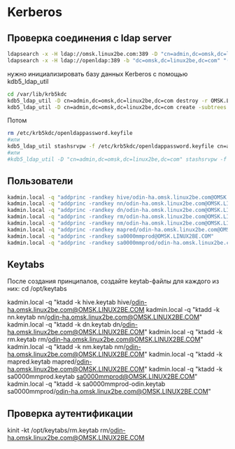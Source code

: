 # Kerberos

##  Проверка соединения с ldap server

```sh
ldapsearch -x -H ldap://omsk.linux2be.com:389 -D "cn=admin,dc=omsk,dc=linux2be,dc=com" -w admin_password
ldapsearch -x -H ldap://openldap:389 -b "dc=omsk,dc=linux2be,dc=com" "(cn=krbContainer)" -w admin_password
```

нужно инициализировать базу данных Kerberos с помощью kdb5_ldap_util

```sh
cd /var/lib/krb5kdc
kdb5_ldap_util -D cn=admin,dc=omsk,dc=linux2be,dc=com destroy -r OMSK.LINUX2BE.COM
kdb5_ldap_util -D cn=admin,dc=omsk,dc=linux2be,dc=com create -subtrees dc=omsk,dc=linux2be,dc=com -r OMSK.LINUX2BE.COM -s
```


Потом

```sh
rm /etc/krb5kdc/openldappassword.keyfile
#или
kdb5_ldap_util stashsrvpw -f /etc/krb5kdc/openldappassword.keyfile cn=admin,dc=omsk,dc=linux2be,dc=com
#или
#kdb5_ldap_util -D "cn=admin,dc=omsk,dc=linux2be,dc=com" stashsrvpw -f /etc/krb5kdc/openldappassword.keyfile cn=admin,dc=omsk,dc=linux2be,dc=com

```
## Пользователи


```sh
kadmin.local -q "addprinc -randkey hive/odin-ha.omsk.linux2be.com@OMSK.LINUX2BE.COM"
kadmin.local -q "addprinc -randkey nn/odin-ha.omsk.linux2be.com@OMSK.LINUX2BE.COM"
kadmin.local -q "addprinc -randkey dn/odin-ha.omsk.linux2be.com@OMSK.LINUX2BE.COM"
kadmin.local -q "addprinc -randkey rm/odin-ha.omsk.linux2be.com@OMSK.LINUX2BE.COM"
kadmin.local -q "addprinc -randkey nm/odin-ha.omsk.linux2be.com@OMSK.LINUX2BE.COM"
kadmin.local -q "addprinc -randkey mapred/odin-ha.omsk.linux2be.com@OMSK.LINUX2BE.COM"
kadmin.local -q "addprinc -randkey sa0000mmprod@OMSK.LINUX2BE.COM"
kadmin.local -q "addprinc -randkey sa0000mmprod/odin-ha.omsk.linux2be.com@OMSK.LINUX2BE.COM"
```


## Keytabs

После создания принципалов, создайте keytab-файлы для каждого из них:
cd /opt/keytabs

kadmin.local -q "ktadd -k hive.keytab hive/odin-ha.omsk.linux2be.com@OMSK.LINUX2BE.COM
kadmin.local -q "ktadd -k nn.keytab nn/odin-ha.omsk.linux2be.com@OMSK.LINUX2BE.COM"
kadmin.local -q "ktadd -k dn.keytab dn/odin-ha.omsk.linux2be.com@OMSK.LINUX2BE.COM"
kadmin.local -q "ktadd -k rm.keytab rm/odin-ha.omsk.linux2be.com@OMSK.LINUX2BE.COM"
kadmin.local -q "ktadd -k nm.keytab nm/odin-ha.omsk.linux2be.com@OMSK.LINUX2BE.COM"
kadmin.local -q "ktadd -k mapred.keytab mapred/odin-ha.omsk.linux2be.com@OMSK.LINUX2BE.COM"
kadmin.local -q "ktadd -k sa0000mmprod.keytab sa0000mmprod@OMSK.LINUX2BE.COM"
kadmin.local -q "ktadd -k sa0000mmprod-odin.keytab sa0000mmprod/odin-ha.omsk.linux2be.com@OMSK.LINUX2BE.COM"


## Проверка аутентификации 


kinit -kt /opt/keytabs/rm.keytab rm/odin-ha.omsk.linux2be.com@OMSK.LINUX2BE.COM
